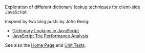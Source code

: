 Exploration of different dictionary lookup techniques for
client-side JavaScript.

Inspired by two blog posts by John Resig:

- [Dictionary Lookups in JavaScript]
- [JavaScript Trie Performance Analysis]

See also the [Home Page] and [Unit Tests].

  [Home Page]: http://lookups.pageforest.com
  [Unit Tests]: http://lookups.pageforest.com/test/test-runner.html
  [Dictionary Lookups in JavaScript]: http://ejohn.org/blog/dictionary-lookups-in-javascript/
  [JavaScript Trie Performance Analysis]:  http://ejohn.org/blog/javascript-trie-performance-analysis/
